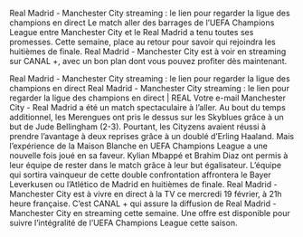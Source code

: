 Real Madrid - Manchester City streaming : le lien pour regarder la ligue des champions en direct
Le match aller des barrages de l’UEFA Champions League entre Manchester City et le Real Madrid a tenu toutes ses promesses. Cette semaine, place au retour pour savoir qui rejoindra les huitièmes de finale. Real Madrid - Manchester City est à voir en streaming sur CANAL +, avec un bon plan dont vous pouvez profiter dès maintenant.

Real Madrid - Manchester City streaming : le lien pour regarder la ligue des champions en direct
Real Madrid - Manchester City streaming : le lien pour regarder la ligue des champions en direct | REAL 
Votre e-mail
Manchester City - Real Madrid a été un match spectaculaire à l’aller. Au bout du temps additionnel, les Merengues ont pris le dessus sur les Skyblues grâce à un but de Jude Bellingham (2-3). Pourtant, les Cityzens avaient réussi à prendre l’avantage à deux reprises grâce à un doublé d’Erling Haaland. Mais l’expérience de la Maison Blanche en UEFA Champions League a une nouvelle fois joué en sa faveur. Kylian Mbappé et Brahim Diaz ont permis à leur équipe de rester dans le match grâce à leur but égalisateur. L’équipe qui sortira vainqueur de cette double confrontation affrontera le Bayer Leverkusen ou l’Atlético de Madrid en huitièmes de finale. Real Madrid - Manchester City est à vivre en direct à la TV ce mercredi 19 février, à 21h heure française. C’est CANAL + qui assure la diffusion de Real Madrid - Manchester City en streaming cette semaine. Une offre est disponible pour suivre l’intégralité de l’UEFA Champions League cette saison.
